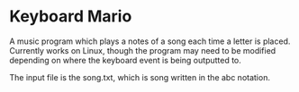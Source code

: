 # Keyboard Mario

A music program which plays a notes of a song each time a letter is placed. Currently works on Linux, though the program may need to be modified depending on where the keyboard event is being outputted to.

The input file is the song.txt, which is song written in the abc notation.
